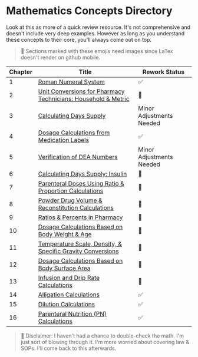 # Mathematics Concepts Directory

Look at this as more of a quick review resource. It's not comprehensive and doesn't include very deep examples. However as long as you understand these concepts to their core, you'll always come out on top.

> 📸 Sections marked with these emojis need images since LaTex doesn't render on github mobile.

| Chapter | Title | Rework Status |
|---------|-------|---------------|
| 1 | [Roman Numeral System](./roman_numerals.md) | ✅ |
| 2 | [Unit Conversions for Pharmacy Technicians: Household & Metric](./unit_conversions.md) | 📸 |
| 3 | [Calculating Days Supply](./days_supply.md) | Minor Adjustments Needed |
| 4 | [Dosage Calculations from Medication Labels](./medication_labels.md) | ✅ |
| 5 | [Verification of DEA Numbers](./dea_numbers.md) | Minor Adjustments Needed |
| 6 | [Calculating Days Supply: Insulin](./insulin_math.md) | 📸 |
| 7 | [Parenteral Doses Using Ratio & Proportion Calculations](./parenteral_ratios.md) | 📸 |
| 8 | [Powder Drug Volume & Reconstitution Calculations](./powder_volume.md) | 📸 |
| 9 | [Ratios & Percents in Pharmacy](./percents_ratios.md) | 📸 |
| 10 | [Dosage Calculations Based on Body Weight & Age](./body_weight_calculations.md) | 📸 |
| 11 | [Temperature Scale, Density, & Specific Gravity Conversions](./temperature_scale_conversions.md) | 📸 |
| 12 | [Dosage Calculations Based on Body Surface Area](./bsa.md) | 📸 |
| 13 | [Infusion and Drip Rate Calculations](./flow_drip_rate.md) | 📸 |
| 14 | [Alligation Calculations](./alligations.md) | ✅ |
| 15 | [Dilution Calculations](./dilutions.md) | ✅ |
| 16 | [Parenteral Nutrition (PN) Calculations](./tpn.md) | ✅ |

> 🚨 Disclaimer: I haven't had a chance to double-check the math. I'm just sort of blowing through it. I'm more worried about covering law & SOPs. I'll come back to this afterwards.
